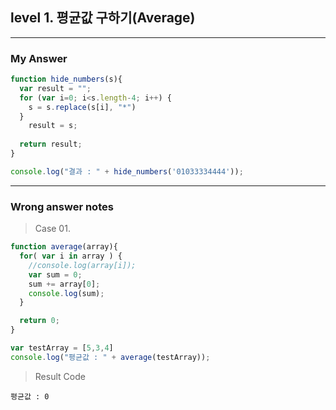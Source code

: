 ## level 1. 평균값 구하기(Average)
---

### My Answer
```javascript
function hide_numbers(s){
  var result = "";
  for (var i=0; i<s.length-4; i++) {
    s = s.replace(s[i], "*")
  }
	result = s;
  
  return result;
}

console.log("결과 : " + hide_numbers('01033334444'));
```

---
### Wrong answer notes
> Case 01.  
```javascript
function average(array){
  for( var i in array ) {
    //console.log(array[i]);
    var sum = 0;
    sum += array[0];
    console.log(sum);
  }

  return 0;
}

var testArray = [5,3,4] 
console.log("평균값 : " + average(testArray));
```
> Result Code
```
평균값 : 0
```